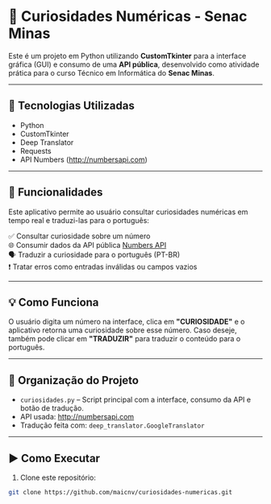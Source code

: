 # 🔢 Curiosidades Numéricas - Senac Minas

Este é um projeto em Python utilizando **CustomTkinter** para a interface gráfica (GUI) e consumo de uma **API pública**, desenvolvido como atividade prática para o curso Técnico em Informática do **Senac Minas**.

---

## 🔧 Tecnologias Utilizadas

- Python  
- CustomTkinter  
- Deep Translator  
- Requests  
- API Numbers (http://numbersapi.com)

---

## 📌 Funcionalidades

Este aplicativo permite ao usuário consultar curiosidades numéricas em tempo real e traduzi-las para o português:

✅ Consultar curiosidade sobre um número  
🌐 Consumir dados da API pública [Numbers API](http://numbersapi.com)  
🗣️ Traduzir a curiosidade para o português (PT-BR)  
❗ Tratar erros como entradas inválidas ou campos vazios  

---

## 💡 Como Funciona

O usuário digita um número na interface, clica em **"CURIOSIDADE"** e o aplicativo retorna uma curiosidade sobre esse número. Caso deseje, também pode clicar em **"TRADUZIR"** para traduzir o conteúdo para o português.

---

## 🧩 Organização do Projeto

- `curiosidades.py` – Script principal com a interface, consumo da API e botão de tradução.  
- API usada: http://numbersapi.com  
- Tradução feita com: `deep_translator.GoogleTranslator`  

---

## ▶️ Como Executar

1. Clone este repositório:

```bash
git clone https://github.com/maicnv/curiosidades-numericas.git
